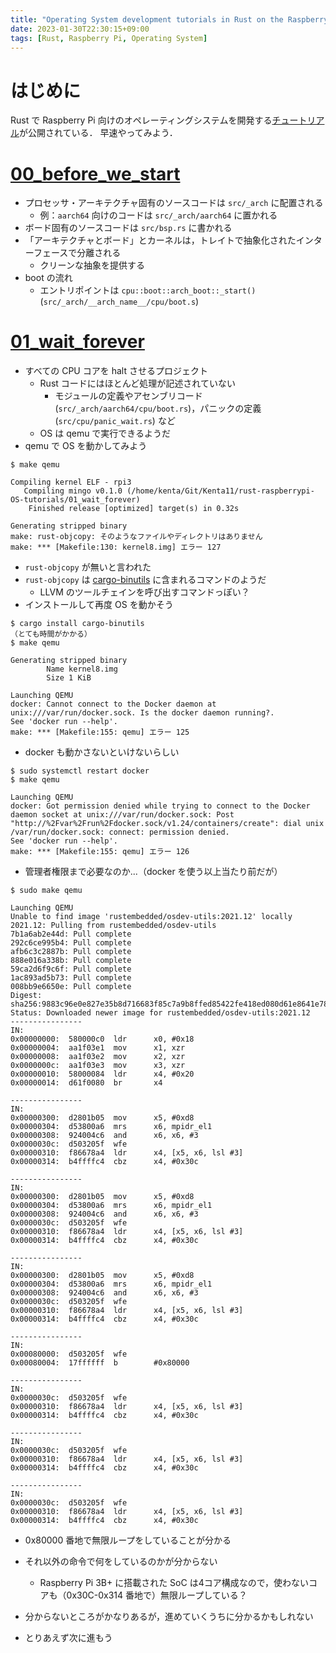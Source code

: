 ```yaml
---
title: "Operating System development tutorials in Rust on the Raspberry Pi をする #1"
date: 2023-01-30T22:30:15+09:00
tags: [Rust, Raspberry Pi, Operating System]
---
```

# はじめに

Rust で Raspberry Pi 向けのオペレーティングシステムを開発する[チュートリアル](https://github.com/rust-embedded/rust-raspberrypi-OS-tutorials)が公開されている．
早速やってみよう．

# [00_before_we_start](https://github.com/rust-embedded/rust-raspberrypi-OS-tutorials/tree/master/00_before_we_start)

- プロセッサ・アーキテクチャ固有のソースコードは `src/_arch` に配置される
  - 例：`aarch64` 向けのコードは `src/_arch/aarch64` に置かれる
- ボード固有のソースコードは `src/bsp.rs` に書かれる
- 「アーキテクチャとボード」とカーネルは，トレイトで抽象化されたインターフェースで分離される
  - クリーンな抽象を提供する
- boot の流れ
  - エントリポイントは `cpu::boot::arch_boot::_start()` (`src/_arch/__arch_name__/cpu/boot.s`)

# [01_wait_forever](https://github.com/rust-embedded/rust-raspberrypi-OS-tutorials/tree/master/01_wait_forever)

- すべての CPU コアを halt させるプロジェクト
  - Rust コードにはほとんど処理が記述されていない
    - モジュールの定義やアセンブリコード (`src/_arch/aarch64/cpu/boot.rs`)，パニックの定義 (`src/cpu/panic_wait.rs`) など
  - OS は qemu で実行できるようだ
- qemu で OS を動かしてみよう

```shell
$ make qemu

Compiling kernel ELF - rpi3
   Compiling mingo v0.1.0 (/home/kenta/Git/Kenta11/rust-raspberrypi-OS-tutorials/01_wait_forever)
    Finished release [optimized] target(s) in 0.32s

Generating stripped binary
make: rust-objcopy: そのようなファイルやディレクトリはありません
make: *** [Makefile:130: kernel8.img] エラー 127
```

- `rust-objcopy` が無いと言われた
- `rust-objcopy` は [cargo-binutils](https://github.com/rust-embedded/cargo-binutils) に含まれるコマンドのようだ
  - LLVM のツールチェインを呼び出すコマンドっぽい？
- インストールして再度 OS を動かそう

```shell
$ cargo install cargo-binutils
（とても時間がかかる）
$ make qemu

Generating stripped binary
        Name kernel8.img
        Size 1 KiB

Launching QEMU
docker: Cannot connect to the Docker daemon at unix:///var/run/docker.sock. Is the docker daemon running?.
See 'docker run --help'.
make: *** [Makefile:155: qemu] エラー 125
```

- docker も動かさないといけないらしい

```shell
$ sudo systemctl restart docker
$ make qemu

Launching QEMU
docker: Got permission denied while trying to connect to the Docker daemon socket at unix:///var/run/docker.sock: Post "http://%2Fvar%2Frun%2Fdocker.sock/v1.24/containers/create": dial unix /var/run/docker.sock: connect: permission denied.
See 'docker run --help'.
make: *** [Makefile:155: qemu] エラー 126
```

- 管理者権限まで必要なのか...（docker を使う以上当たり前だが）

```shell
$ sudo make qemu

Launching QEMU
Unable to find image 'rustembedded/osdev-utils:2021.12' locally
2021.12: Pulling from rustembedded/osdev-utils
7b1a6ab2e44d: Pull complete 
292c6ce995b4: Pull complete 
afb6c3c2887b: Pull complete 
888e016a338b: Pull complete 
59ca2d6f9c6f: Pull complete 
1ac893ad5b73: Pull complete 
008bb9e6650e: Pull complete 
Digest: sha256:9883c96e0e827e35b8d716683f85c7a9b8ffed85422fe418ed080d61e8641e78
Status: Downloaded newer image for rustembedded/osdev-utils:2021.12
----------------
IN: 
0x00000000:  580000c0  ldr      x0, #0x18
0x00000004:  aa1f03e1  mov      x1, xzr
0x00000008:  aa1f03e2  mov      x2, xzr
0x0000000c:  aa1f03e3  mov      x3, xzr
0x00000010:  58000084  ldr      x4, #0x20
0x00000014:  d61f0080  br       x4

----------------
IN: 
0x00000300:  d2801b05  mov      x5, #0xd8
0x00000304:  d53800a6  mrs      x6, mpidr_el1
0x00000308:  924004c6  and      x6, x6, #3
0x0000030c:  d503205f  wfe      
0x00000310:  f86678a4  ldr      x4, [x5, x6, lsl #3]
0x00000314:  b4ffffc4  cbz      x4, #0x30c

----------------
IN: 
0x00000300:  d2801b05  mov      x5, #0xd8
0x00000304:  d53800a6  mrs      x6, mpidr_el1
0x00000308:  924004c6  and      x6, x6, #3
0x0000030c:  d503205f  wfe      
0x00000310:  f86678a4  ldr      x4, [x5, x6, lsl #3]
0x00000314:  b4ffffc4  cbz      x4, #0x30c

----------------
IN: 
0x00000300:  d2801b05  mov      x5, #0xd8
0x00000304:  d53800a6  mrs      x6, mpidr_el1
0x00000308:  924004c6  and      x6, x6, #3
0x0000030c:  d503205f  wfe      
0x00000310:  f86678a4  ldr      x4, [x5, x6, lsl #3]
0x00000314:  b4ffffc4  cbz      x4, #0x30c

----------------
IN: 
0x00080000:  d503205f  wfe      
0x00080004:  17ffffff  b        #0x80000

----------------
IN: 
0x0000030c:  d503205f  wfe      
0x00000310:  f86678a4  ldr      x4, [x5, x6, lsl #3]
0x00000314:  b4ffffc4  cbz      x4, #0x30c

----------------
IN: 
0x0000030c:  d503205f  wfe      
0x00000310:  f86678a4  ldr      x4, [x5, x6, lsl #3]
0x00000314:  b4ffffc4  cbz      x4, #0x30c

----------------
IN: 
0x0000030c:  d503205f  wfe      
0x00000310:  f86678a4  ldr      x4, [x5, x6, lsl #3]
0x00000314:  b4ffffc4  cbz      x4, #0x30c
```

- 0x80000 番地で無限ループをしていることが分かる
- それ以外の命令で何をしているのかが分からない
  - Raspberry Pi 3B+ に搭載された SoC は4コア構成なので，使わないコアも（0x30C-0x314 番地で）無限ループしている？

- 分からないところがかなりあるが，進めていくうちに分かるかもしれない
- とりあえず次に進もう

